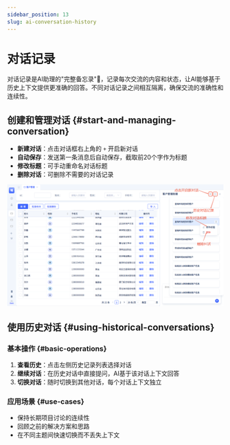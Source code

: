 ```yaml
---
sidebar_position: 13
slug: ai-conversation-history
---
```


# 对话记录

对话记录是AI助理的"完整备忘录"📝，记录每次交流的内容和状态，让AI能够基于历史上下文提供更准确的回答。不同对话记录之间相互隔离，确保交流的准确性和连续性。

## 创建和管理对话 {#start-and-managing-conversation}

- **新建对话**：点击对话框右上角的 ` + ` 开启新对话
- **自动保存**：发送第一条消息后自动保存，截取前20个字作为标题
- **修改标题**：可手动重命名对话标题
- **删除对话**：可删除不需要的对话记录

![AI助理-对话记录管理](./img/assistant/assistant-chat-history.png)

## 使用历史对话 {#using-historical-conversations}

### 基本操作 {#basic-operations}
1. **查看历史**：点击左侧历史记录列表选择对话
2. **继续对话**：在历史对话中直接提问，AI基于该对话上下文回答
3. **切换对话**：随时切换到其他对话，每个对话上下文独立

### 应用场景 {#use-cases}
- 保持长期项目讨论的连续性
- 回顾之前的解决方案和思路
- 在不同主题间快速切换而不丢失上下文
